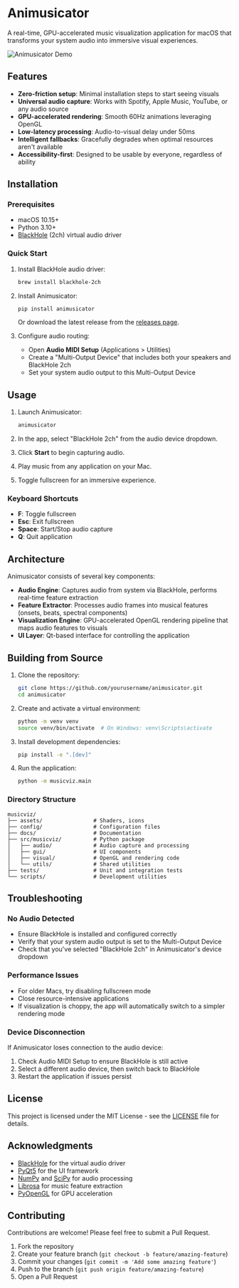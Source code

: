 # Animusicator

A real-time, GPU-accelerated music visualization application for macOS that transforms your system audio into immersive visual experiences.

![Animusicator Demo](docs/img/animusicator-demo.png)

## Features

- **Zero-friction setup**: Minimal installation steps to start seeing visuals
- **Universal audio capture**: Works with Spotify, Apple Music, YouTube, or any audio source
- **GPU-accelerated rendering**: Smooth 60Hz animations leveraging OpenGL
- **Low-latency processing**: Audio-to-visual delay under 50ms
- **Intelligent fallbacks**: Gracefully degrades when optimal resources aren't available
- **Accessibility-first**: Designed to be usable by everyone, regardless of ability

## Installation

### Prerequisites

- macOS 10.15+
- Python 3.10+
- [BlackHole](https://github.com/ExistentialAudio/BlackHole) (2ch) virtual audio driver

### Quick Start

1. Install BlackHole audio driver:
   ```bash
   brew install blackhole-2ch
   ```

2. Install Animusicator:
   ```bash
   pip install animusicator
   ```

   Or download the latest release from the [releases page](https://github.com/yourusername/animusicator/releases).

3. Configure audio routing:
   - Open **Audio MIDI Setup** (Applications > Utilities)
   - Create a "Multi-Output Device" that includes both your speakers and BlackHole 2ch
   - Set your system audio output to this Multi-Output Device

## Usage

1. Launch Animusicator:
   ```bash
   animusicator
   ```

2. In the app, select "BlackHole 2ch" from the audio device dropdown.

3. Click **Start** to begin capturing audio.

4. Play music from any application on your Mac.

5. Toggle fullscreen for an immersive experience.

### Keyboard Shortcuts

- **F**: Toggle fullscreen
- **Esc**: Exit fullscreen
- **Space**: Start/Stop audio capture
- **Q**: Quit application

## Architecture

Animusicator consists of several key components:

- **Audio Engine**: Captures audio from system via BlackHole, performs real-time feature extraction
- **Feature Extractor**: Processes audio frames into musical features (onsets, beats, spectral components)
- **Visualization Engine**: GPU-accelerated OpenGL rendering pipeline that maps audio features to visuals
- **UI Layer**: Qt-based interface for controlling the application

## Building from Source

1. Clone the repository:
   ```bash
   git clone https://github.com/yourusername/animusicator.git
   cd animusicator
   ```

2. Create and activate a virtual environment:
   ```bash
   python -m venv venv
   source venv/bin/activate  # On Windows: venv\Scripts\activate
   ```

3. Install development dependencies:
   ```bash
   pip install -e ".[dev]"
   ```

4. Run the application:
   ```bash
   python -m musicviz.main
   ```

### Directory Structure

```
musicviz/
├── assets/                # Shaders, icons
├── config/                # Configuration files
├── docs/                  # Documentation
├── src/musicviz/          # Python package
│   ├── audio/             # Audio capture and processing
│   ├── gui/               # UI components
│   ├── visual/            # OpenGL and rendering code
│   └── utils/             # Shared utilities
├── tests/                 # Unit and integration tests
└── scripts/               # Development utilities
```

## Troubleshooting

### No Audio Detected

- Ensure BlackHole is installed and configured correctly
- Verify that your system audio output is set to the Multi-Output Device
- Check that you've selected "BlackHole 2ch" in Animusicator's device dropdown

### Performance Issues

- For older Macs, try disabling fullscreen mode
- Close resource-intensive applications
- If visualization is choppy, the app will automatically switch to a simpler rendering mode

### Device Disconnection

If Animusicator loses connection to the audio device:
1. Check Audio MIDI Setup to ensure BlackHole is still active
2. Select a different audio device, then switch back to BlackHole
3. Restart the application if issues persist

## License

This project is licensed under the MIT License - see the [LICENSE](LICENSE) file for details.

## Acknowledgments

- [BlackHole](https://github.com/ExistentialAudio/BlackHole) for the virtual audio driver
- [PyQt5](https://www.riverbankcomputing.com/software/pyqt/) for the UI framework
- [NumPy](https://numpy.org/) and [SciPy](https://scipy.org/) for audio processing
- [Librosa](https://librosa.org/) for music feature extraction
- [PyOpenGL](http://pyopengl.sourceforge.net/) for GPU acceleration

## Contributing

Contributions are welcome! Please feel free to submit a Pull Request.

1. Fork the repository
2. Create your feature branch (`git checkout -b feature/amazing-feature`)
3. Commit your changes (`git commit -m 'Add some amazing feature'`)
4. Push to the branch (`git push origin feature/amazing-feature`)
5. Open a Pull Request 